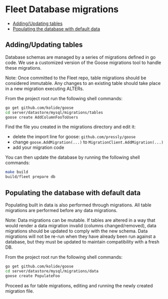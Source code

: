# Fleet Database migrations

- [Adding/Updating tables](#addingupdating-tables)
- [Populating the database with default data](#populating-the-database-with-default-data)


## Adding/Updating tables

Database schemas are managed by a series of migrations defined in go code. We use a customized version of the Goose migrations tool to handle these migrations.

Note: Once committed to the Fleet repo, table migrations should be considered immutable. Any changes to an existing table should take place in a new migration executing ALTERs.

From the project root run the following shell commands:

``` bash
go get github.com/kolide/goose
cd server/datastore/mysql/migrations/tables
goose create AddColumnFooToUsers
```

Find the file you created in the migrations directory and edit it:

* delete the import line for goose: `github.com/pressly/goose`
* change `goose.AddMigration(...)` to `MigrationClient.AddMigration(...)`
* add your migration code

You can then update the database by running the following shell commands:

``` bash
make build
build/fleet prepare db
```

## Populating the database with default data

Populating built in data is also performed through migrations. All table migrations are performed before any data migrations.

Note: Data migrations can be mutable. If tables are altered in a way that would render a data migration invalid (columns changed/removed), data migrations should be updated to comply with the new schema. Data migrations will not be re-run when they have already been run against a database, but they must be updated to maintain compatibility with a fresh DB.

From the project root run the following shell commands:

``` bash
go get github.com/kolide/goose
cd server/datastore/mysql/migrations/data
goose create PopulateFoo
```

Proceed as for table migrations, editing and running the newly created migration file.


